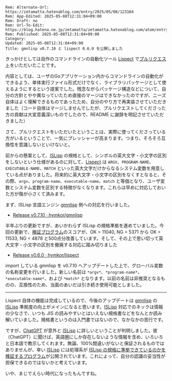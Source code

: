 ```header
Rem: Alternate-Url: https://zetamatta.hatenablog.com/entry/2025/05/08/123104
Rem: App-Edited: 2025-05-08T12:31:04+09:00
Rem: Draft: no
Rem: Url-To-Edit: https://blog.hatena.ne.jp/zetamatta/zetamatta.hatenablog.com/atom/entry/6802418398416577235
Rem: Published: 2025-05-08T12:31:04+09:00
Category:
Updated: 2025-05-08T12:31:04+09:00
Title: gmnlisp v0.7.10 と lispect 0.6.0 を公開しました
```
きっかけとしては自作のコマンドラインの自動化ツール [Lispect] で[プルリクエスト][#1]をいただいたことです。

内容としては、ユーザのGoアプリケーション内からコマンドラインの自動化ができるよう、単体実行ファイル形式だけでなく、ライブラリパッケージとして使えるようにするという提案でした。残念ながらパッケージ構造などについて、自分の方針とやや異なっていたため直接のマージはできなかったのですが、ニーズ自体はよく理解できるものであったため、自分のやり方で再実装させていただきました（コード自体はマージしませんでしたが、プルリクエストしてくださった方の貢献は大変意義深いものでしたので、README に謝辞を明記させていただきました）

さて、プルリクエストをいただいたということは、実際に使ってくださっている方がいるということで、一気にプレッシャーが高まります。つまり、そろそろ互換性を意識しないといけないと。

前からの懸案として、[ISLisp] の規格として、シンボルの英大文字・小文字の区別をしないという仕様があるのに対して、[Lispect] は `ARGV`、`PROGRAM-NAME`、`EXECUTABLE-NAME`、`MATCH` といった英大文字だけからなるシステム変数を用意している点がありました。将来的に英大文字・小文字の区別をなくすとなると、その際、`argv`、`program-name`、`executable-name`、`match` と等価となり、ユーザ変数とシステム変数を区別する特徴がなくなります。これらは早めに対応しておいた方が傷が小さくて済みます。

まず、ISLisp 言語エンジン [gmnlisp] 側への対応を行いました。

* [Release v0.7.10 · hymkor/gmnlisp](https://github.com/hymkor/gmnlisp/releases/tag/v0.7.10)

半年ぶりの更新ですが、あいかわらず ISLisp の規格準拠を進めていました。今回の更新で、[検証プログラム][verification]のスコアが、OK = 11040, NG = 5371 から  OK = 11533, NG = 4878 と500点分改善しています。そして、その上で思い切って英大文字・小文字の区別を撤廃する対応に踏み切りました

- [Release v0.6.0 · hymkor/lispect](https://github.com/hymkor/lispect/releases/tag/v0.6.0)

import している gmnlisp を v0.7.10 へアップデートした上で、グローバル変数の名称変更を行いました。新しい名前は  `*argv*`、`*program-name*`、`*executable-name*`、および `*match*` となります。以前の名前は非推奨となるものの、互換性のため、当面のあいだは引き続き使用可能としました。

---

Lispect 自体の機能は完成しているので、今後のアップデートは [gmnlisp] の [ISLisp] 準拠度の向上がメインになると思います。[ISLisp] 対応でのネックは情報の少なさで、いつも JIS の読みやすいとはいえない規格書などをなんとか読み解いていました。規格書というのは入門書ではないので、なかなかの苦行です。

ですが、[ChatGPT] が意外と [ISLisp] に詳しいということが判明しました。彼（ChatGPT）に聞けば、英語圏にしか存在しないような情報を含め、いろいろと日本語で教示してくれます。無論、100%間違いがないと保証されるものではありませんが、幸い [ISLisp] には処理系が [ISLisp の規格に準拠できているのかを検証するプログラム][verification]が公開されています。これによって、自分の認識の妥当性が担保できるのではないかと考えています。

いや、まじでえらい時代になったもんですね。

[ISLisp]: https://www.islisp.org/index-jp.html
[ChatGPT]: https://chatgpt.com/
[gmnlisp]: https://github.com/hymkor/gmnlisp
[verification]: https://islisp.org/jp/verification-jp.html
[#1]: https://github.com/hymkor/lispect/pull/1
[Lispect]: https://github.com/hymkor/lispect
